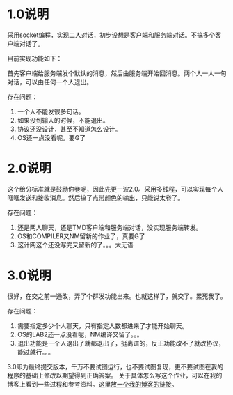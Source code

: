 # 1.0说明
采用socket编程，实现二人对话，初步设想是客户端和服务端对话。不搞多个客户端对话了。

目前实现功能如下：

首先客户端给服务端发个默认的消息，然后由服务端开始回消息。两个人一人一句对话，可以由任何一个人退出。

存在问题：
1. 一个人不能发很多句话。
2. 如果没到输入的时候，不能退出。
3. 协议还没设计，甚至不知道怎么设计。
4. OS还一点没看呢。要G了

# 2.0说明
这个给分标准就是鼓励你卷呢，因此先更一波2.0。采用多线程，可以实现每个人哐哐发送和接收消息。然后搞了点带颜色的输出，只能说太卷了。

存在问题：
1. 还是两人聊天，还是TMD客户端和服务端对话，没实现服务端转发。
2. OS和COMPILER又NM留新的作业了，真要G了
3. 这计网这个还没写完又留新的了。。。大无语

# 3.0说明
很好，在交之前一通改，弄了个群发功能出来。也就这样了，就交了。累死我了。

存在问题：
1. 需要指定多少个人聊天，只有指定人数都进来了才能开始聊天。
2. OS的LAB2还一点没看呢，NM编译又留了。。。
3. 退出功能是一个人退出了就都退出了，挺离谱的，反正功能改不了就改协议，能过就行。。。

3.0即为最终提交版本，千万不要试图运行，也不要试图复现，更不要试图在我的程序的基础上修改以期望得到正确答案。
关于具体怎么写这个作业，可以在我的博客上看到一些过程和参考资料。[这里放一个我的博客的链接](https://tephrocactushc.github.io/post/16eec244.html)。


